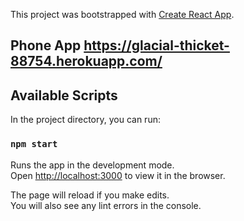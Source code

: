 This project was bootstrapped with [Create React App](https://github.com/facebook/create-react-app).

## Phone App https://glacial-thicket-88754.herokuapp.com/

## Available Scripts

In the project directory, you can run:

### `npm start`

Runs the app in the development mode.<br>
Open [http://localhost:3000](http://localhost:3000) to view it in the browser.

The page will reload if you make edits.<br>
You will also see any lint errors in the console.
